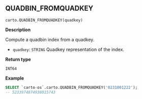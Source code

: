 ## QUADBIN_FROMQUADKEY

```sql:signature
carto.QUADBIN_FROMQUADKEY(quadkey)
```

**Description**

Compute a quadbin index from a quadkey.

* `quadkey`: `STRING` Quadkey representation of the index.

**Return type**

`INT64`

**Example**

```sql
SELECT `carto-os`.carto.QUADBIN_FROMQUADKEY('0231001222');
-- 5233974874938015743
```
